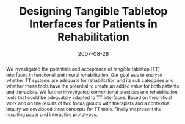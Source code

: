 ---
abstract: We investigated the potentials and acceptance of tangible tabletop (TT)
  interfaces in functional and neural rehabilitation. Our goal was to analyse whether
  TT systems are adequate for rehabilitation and its sub categories and whether these
  tools have the potential to create an added value for both patients and therapists.
  We further investigated conventional practices and rehabilitation tools that could
  be adequately adapted to TT interfaces. Based on theoretical work and on the results
  of two focus groups with therapists and a contextual inquiry we developed three
  concepts for TT tools. Finally we present the resulting paper and interactive prototypes.
authors:
- Michael Leitner
- Martin Tomitsch
- Thomas Költringer
- Karin Kappel
- Thomas Grechenig
date: '2007-08-28'
featured: false
links:
- name: Publik
  url: https://publik.tuwien.ac.at/showentry.php?ID=141546&lang=2
publication: 'Talk: Conference & Workshop on Assistive Technologies for People with
  Vision & Hearing Impairments: Assistive Technology for All Ages, CVHI 2007, Granada,
  Spain; 08-28-2007 - 08-31-2007; in: "Proceedings of the Conference and Workshop
  on Assistive Technology for People with Vision and Hearing Impairments", M. Hersh
  (ed.); (2007), 7 pages'
publication_types:
- '1'
publishDate: '2007-08-28'
title: Designing Tangible Tabletop Interfaces for Patients in Rehabilitation
url_pdf: ''
---